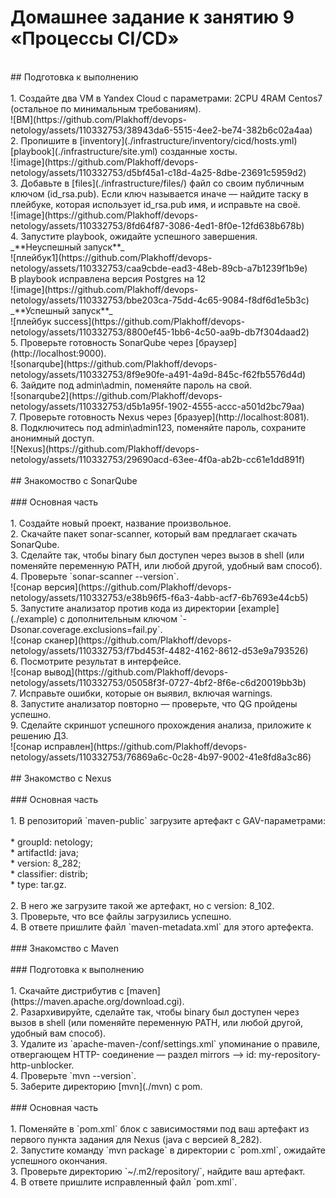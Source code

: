 # Домашнее задание к занятию 9 «Процессы CI/CD» <br>
<br>
## Подготовка к выполнению <br>
<br>
1. Создайте два VM в Yandex Cloud с параметрами: 2CPU 4RAM Centos7 (остальное по минимальным требованиям). <br>
![ВМ](https://github.com/Plakhoff/devops-netology/assets/110332753/38943da6-5515-4ee2-be74-382b6c02a4aa)
<br>
2. Пропишите в [inventory](./infrastructure/inventory/cicd/hosts.yml) [playbook](./infrastructure/site.yml) созданные хосты. <br>
![image](https://github.com/Plakhoff/devops-netology/assets/110332753/d5bf45a1-c18d-4a25-8dbe-23691c5959d2) <br>
3. Добавьте в [files](./infrastructure/files/) файл со своим публичным ключом (id_rsa.pub). Если ключ называется иначе — найдите таску в плейбуке, которая использует id_rsa.pub имя, и исправьте на своё. <br>
![image](https://github.com/Plakhoff/devops-netology/assets/110332753/8fd64f87-3086-4ed1-8f0e-12fd638b678b) <br>
4. Запустите playbook, ожидайте успешного завершения. <br>
_**Неуспешный запуск**_ <br>
![плейбук1](https://github.com/Plakhoff/devops-netology/assets/110332753/caa9cbde-ead3-48eb-89cb-a7b1239f1b9e) <br>
В playbook исправлена версия Postgres на 12 <br>
![image](https://github.com/Plakhoff/devops-netology/assets/110332753/bbe203ca-75dd-4c65-9084-f8df6d1e5b3c) <br>
_**Успешный запуск**_ <br>
![плейбук success](https://github.com/Plakhoff/devops-netology/assets/110332753/8800ef45-1bb6-4c50-aa9b-db7f304daad2) <br>
5. Проверьте готовность SonarQube через [браузер](http://localhost:9000). <br>
![sonarqube](https://github.com/Plakhoff/devops-netology/assets/110332753/8f9e90fe-a491-4a9d-845c-f62fb5576d4d) <br>
6. Зайдите под admin\admin, поменяйте пароль на свой. <br>
![sonarqube2](https://github.com/Plakhoff/devops-netology/assets/110332753/d5b1a95f-1902-4555-accc-a501d2bc79aa) <br>
7.  Проверьте готовность Nexus через [бразуер](http://localhost:8081). <br>
8. Подключитесь под admin\admin123, поменяйте пароль, сохраните анонимный доступ. <br>
![Nexus](https://github.com/Plakhoff/devops-netology/assets/110332753/29690acd-63ee-4f0a-ab2b-cc61e1dd891f) <br>
<br>
## Знакомоство с SonarQube <br>
<br>
### Основная часть <br>
<br>
1. Создайте новый проект, название произвольное. <br>
2. Скачайте пакет sonar-scanner, который вам предлагает скачать SonarQube. <br>
3. Сделайте так, чтобы binary был доступен через вызов в shell (или поменяйте переменную PATH, или любой другой, удобный вам способ). <br>
4. Проверьте `sonar-scanner --version`. <br> 
![сонар версия](https://github.com/Plakhoff/devops-netology/assets/110332753/e38b96f5-f6a3-4abb-acf7-6b7693e44cb5) <br>
5. Запустите анализатор против кода из директории [example](./example) с дополнительным ключом `-Dsonar.coverage.exclusions=fail.py`. <br>
![сонар сканер](https://github.com/Plakhoff/devops-netology/assets/110332753/f7bd453f-4482-4162-8612-d53e9a793526)  <br>
6. Посмотрите результат в интерфейсе. <br>
![сонар вывод](https://github.com/Plakhoff/devops-netology/assets/110332753/05058f3f-0727-4bf2-8f6e-c6d20019bb3b) <br>
7. Исправьте ошибки, которые он выявил, включая warnings. <br>
8. Запустите анализатор повторно — проверьте, что QG пройдены успешно. <br>
9. Сделайте скриншот успешного прохождения анализа, приложите к решению ДЗ. <br>
![сонар исправлен](https://github.com/Plakhoff/devops-netology/assets/110332753/76869a6c-0c28-4b97-9002-41e8fd8a3c86) <br>
<br>
## Знакомство с Nexus <br>
<br>
### Основная часть <br>
<br>
1. В репозиторий `maven-public` загрузите артефакт с GAV-параметрами: <br>
<br>
 *    groupId: netology; <br>
 *    artifactId: java; <br>
 *    version: 8_282; <br>
 *    classifier: distrib; <br>
 *    type: tar.gz. <br>
   <br>
2. В него же загрузите такой же артефакт, но с version: 8_102. <br>
3. Проверьте, что все файлы загрузились успешно. <br>
4. В ответе пришлите файл `maven-metadata.xml` для этого артефекта. <br>
<br>
### Знакомство с Maven <br>
<br>
### Подготовка к выполнению <br>
<br>
1. Скачайте дистрибутив с [maven](https://maven.apache.org/download.cgi). <br>
2. Разархивируйте, сделайте так, чтобы binary был доступен через вызов в shell (или поменяйте переменную PATH, или любой другой, удобный вам способ). <br>
3. Удалите из `apache-maven-<version>/conf/settings.xml` упоминание о правиле, отвергающем HTTP- соединение — раздел mirrors —> id: my-repository-http-unblocker. <br>
4. Проверьте `mvn --version`. <br>
5. Заберите директорию [mvn](./mvn) с pom. <br>
<br>
### Основная часть <br>
<br>
1. Поменяйте в `pom.xml` блок с зависимостями под ваш артефакт из первого пункта задания для Nexus (java с версией 8_282). <br>
2. Запустите команду `mvn package` в директории с `pom.xml`, ожидайте успешного окончания. <br>
3. Проверьте директорию `~/.m2/repository/`, найдите ваш артефакт. <br>
4. В ответе пришлите исправленный файл `pom.xml`. <br>

